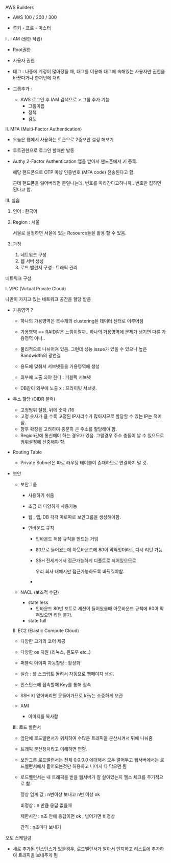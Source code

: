 AWS Builders

- AWS 100 / 200 / 300

- 루키 - 프로 - 마스터 



I . I AM (권한 작업)

- Root권한 
- 사용자 권한
- 태그 : 나중에 계정이 많아졌을 때, 태그를 이용해 태그에 속해있는 사용자만 권한을 바꾼다거나 한꺼번에 처리

- 그룹추가 :

  - AWS 로그인 후 IAM 검색으로 > 그룹 추가 기능
    - 그룹이름
    - 정책
    - 검토

  

II. MFA (Multi-Factor Authentication)

- 오늘은 웹에서 사용하는 토큰으로 2중보안 설정 해보기

- 루트권한으로 로그인 할때만 발동

- Authy 2-Factor Authentication 앱을 받아서 핸드폰에서 키 등록.

  해당 핸드폰으로 OTP 마냥 인증번호 (MFA code) 전송된다고 함.

  근데 핸드폰을 잃어버리면 큰일나는데, 번호를 따라간다고하니까.. 번호만 킵하면 된다고 함.





III. 실습

1. 언어 : 한국어

2. Region : 서울

   서울로 설정하면 서울에 있는 Resource들을 활용 할 수 있음.

3. 과정 

   1.  네트워크 구성 
   2.  웹 서버 생성
   3.  로드 밸런서 구성  : 트래픽 관리





네트워크 구성

I. VPC (Virtual Private Cloud)

나만이 가지고 있는 네트워크 공간을 할당 받음

- 가용영역 ?

  - 하나의 가용영역은 복수개의 clustering된 데이터 센터로 이루어짐
  - 가용영역 == RAID같은 느낌이랄까.. 하나의 가용영역에 문제가 생기면 다른 가용영역 이니.. 
  - 물리적으로 나뉘어져 있음. 그런데 성능 issue가 있을 수 있으니 높은 Bandwidth의 광연결

  - 용도에 맞춰서 서브넷들을 가용영역에 생성
  - 외부에 노출 되야 한다  : 퍼블릭 서브넷
  - DB같이 외부에 노출 x : 프라이빗 서브넷.

- 주소 할당 (CIDR 블럭)

  - 고정범위 설정, 뒤에 숫자 /16
  - 고정 숫자가 클 수록 고정된 IP자리수가 많아지므로 할당할 수 있는 IP는 적어짐. 
  - 향후 확장을 고려하여 충분히 큰 주소를 할당해야 함.
  - Region간에 통신해야 하는 경우가 있음. 그럴경우 주소 충돌이 날 수 있으므로 범위설정에 신중해야 함.

- Routing Table

  - Private Subnet은 따로 라우팅 테이블이 존재하므로 연결하지 말 것.

- 보안

  - 보안그룹

    - 사용하기 쉬움

    - 조금 더 다양하게 사용가능

    - 웹 , 앱, DB 각각 따로따로 보안그룹을 생성해야함.

    - 인바운드 규칙

      - 인바운드 허용 규칙을 만드는 거임

      - 80으로 들어왔는데 아웃바운드에 80이 막혀잇더라도 다시 리턴 가능.

      - SSH 전세계에서 접근가능하게 디폴트로 되어있으므로

        우리 회사 내에서만 접근가능하도록 바꿔줘야함.

      - 

      

  - NACL (보조적 수단)

    - state less
      - 인바운드 80번 포트로 세션이 들어왔을때 아웃바운드 규칙에 80이 막혀있으면 리턴 불가.
    - state full

  

  II. EC2 (Elastic Compute Cloud)

  - 다양한 크기의 코어 제공
  - 다양한 os 지원 (리눅스, 윈도우 etc..)

  - 퍼블릭 아이피 자동할당 : 활성화 
  - 실습 : 쉘 스크립트 돌려서 자동으로 웹페이지 생성.
  - 인스턴스에 접속할때 Key를 통해 접속
  - SSH 키 잃어버리면 못들어가므로 kEy는 소중하게 보관

  

  - AMI
    - 이미지를 복사함

  

  III. 로드 밸런서

  - 앞단에 로드밸런서가 위치하여 수많은 트래픽을 분산시켜서 뒤에 나눠줌

  - 트래픽 분산장치라고 이해하면 편함.

  - 보안그룹 로드밸런서는 전체 0.0.0.0 에대해서 모두 열어두고 웹서버에서는 로드벨런서에서 들어오는것만 허용하고 나머지 다 막으면 됨 

  - 로드벨런서는 내 트래픽을 받을 웹서버가 잘 살아있는지 헬스 체크를 주기적으로 함.

    정상 임계 값 : n번이상 보내고 n번 이상 ok

    비정상 : n 만큼 응답 없을때

    제한시간 : n초 안에 응답이면 ok , 넘어가면 비정상

    간격 : n초마다 보내기 

오토 스케일링

- 새로 추가된 인스턴스가 있을경우, 로드밸런서가 알아서 인지하고 리스트에 추가하여 트래픽을 보내주게 됨

